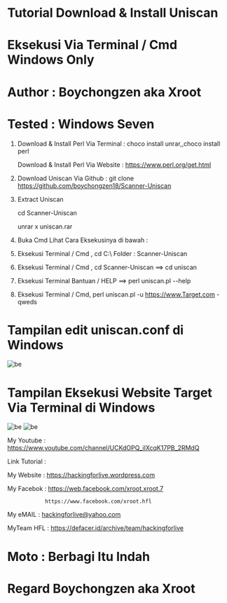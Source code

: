 # Tutorial Download & Install Uniscan

# Eksekusi Via Terminal / Cmd Windows Only

# Author : Boychongzen aka Xroot

# Tested : Windows Seven

1. Download & Install Perl Via Terminal : choco install unrar,,choco install perl

   Download & Install Perl Via Website  : https://www.perl.org/get.html   

2. Download Uniscan Via Github : git clone https://github.com/boychongzen18/Scanner-Uniscan

3. Extract Uniscan 
   
   cd Scanner-Uniscan

   unrar x uniscan.rar

4. Buka Cmd Lihat Cara Eksekusinya di bawah :

5. Eksekusi Terminal / Cmd , cd C:\ Folder : Scanner-Uniscan

6. Eksekusi Terminal / Cmd , cd Scanner-Uniscan ==> cd uniscan

7. Eksekusi Terminal Bantuan / HELP ==> perl uniscan.pl --help

8. Eksekusi Terminal / Cmd, perl uniscan.pl -u https://www.Target.com -qweds


# Tampilan edit uniscan.conf di Windows
![be](https://raw.githubusercontent.com/boychongzen18/Scanner-Uniscan/master/uniscan.jpg)
# Tampilan Eksekusi Website Target Via Terminal di Windows
![be](https://raw.githubusercontent.com/boychongzen18/Scanner-Uniscan/master/uniscan1.jpg)
![be](https://raw.githubusercontent.com/boychongzen18/Scanner-Uniscan/master/uniscan2.jpg)


My Youtube    : https://www.youtube.com/channel/UCKdOPQ_iIXcqK17PB_2RMdQ

Link Tutorial : 

My Website    : https://hackingforlive.wordpress.com

My Facebok    : https://web.facebook.com/xroot.xroot.7

                https://www.facebook.com/xroot.hfl

My eMAIL      : hackingforlive@yahoo.com

MyTeam HFL    : https://defacer.id/archive/team/hackingforlive

# Moto : Berbagi Itu Indah

# Regard Boychongzen aka Xroot
